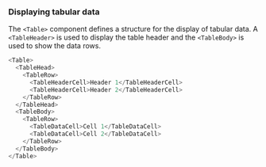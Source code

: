 ### Displaying tabular data

The `<Table>` component defines a structure for the display of tabular data. A `<TableHeader>` is used to display the table header and the `<TableBody>` is used to show the data rows.

```js
<Table>
  <TableHead>
    <TableRow>
      <TableHeaderCell>Header 1</TableHeaderCell>
      <TableHeaderCell>Header 2</TableHeaderCell>
    </TableRow>
  </TableHead>
  <TableBody>
    <TableRow>
      <TableDataCell>Cell 1</TableDataCell>
      <TableDataCell>Cell 2</TableDataCell>
    </TableRow>
  </TableBody>
</Table>
```



